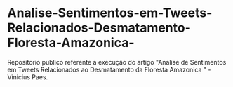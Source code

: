 # Analise-Sentimentos-em-Tweets-Relacionados-Desmatamento-Floresta-Amazonica-
Repositorio publico referente a execução do artigo "Analise de Sentimentos em Tweets Relacionados ao Desmatamento da Floresta Amazonica " - Vinicius Paes.
